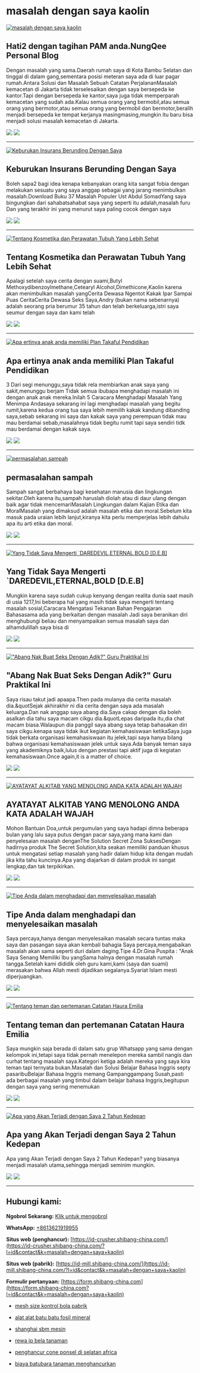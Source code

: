 # masalah dengan saya kaolin

<a href="https://swt.shibang-china.com/?l=id&img&k=masalah+dengan+saya+kaolin" target="_blank">![masalah dengan saya kaolin](http://static.shibang-china.com/all-800x300/561.jpg)</a>

## Hati2 dengan tagihan PAM anda.NungQee Personal Blog
Dengan masalah yang sama.Daerah rumah saya di Kota Bambu Selatan dan tinggal di dalam gang,sementara posisi meteran saya ada di luar pagar rumah.Antara Solusi dan Masalah Sebuah Catatan PerjalananMasalah kemacetan di Jakarta tidak terselesaikan dengan saya bersepeda ke kantor.Tapi dengan bersepeda ke kantor,saya juga tidak memperparah kemacetan yang sudah ada.Kalau semua orang yang bermobil,atau semua orang yang bermotor,atau semua orang yang bermobil dan bermotor,beralih menjadi bersepeda ke tempat kerjanya masingmasing,mungkin itu baru bisa menjadi solusi masalah kemacetan di Jakarta.


<a href="https://whatsapp.shibangsoft.com/WhatsApp.php" target="_blank" title="WhatsApp">![](http://static.shibang-china.com/icon/whatsapp.png)</a> <a href="https://swt.shibang-china.com/?l=id&icon&k=masalah+dengan+saya+kaolin" target="_blank">![](http://static.shibang-china.com/icon/chat-id.png)</a>

---

<a href="https://swt.shibang-china.com/?l=id&img&k=masalah+dengan+saya+kaolin" target="_blank">![Keburukan Insurans Berunding Dengan Saya](http://static.shibang-china.com/all-800x300/681.jpg)</a>

## Keburukan Insurans Berunding Dengan Saya
Boleh sapa2 bagi idea kenapa kebanyakan orang kita sangat fobia dengan melakukan sesuatu yang saya anggap sebagai yang jarang menimbulkan masalah.Download Buku 37 Masalah Populer Ust Abdul SomadYang saya bingungkan dari sahabatsahabat saya yang seperti itu adalah,masalah furu Dan yang terakhir ini yang menurut saya paling cocok dengan saya


<a href="https://whatsapp.shibangsoft.com/WhatsApp.php" target="_blank" title="WhatsApp">![](http://static.shibang-china.com/icon/whatsapp.png)</a> <a href="https://swt.shibang-china.com/?l=id&icon&k=masalah+dengan+saya+kaolin" target="_blank">![](http://static.shibang-china.com/icon/chat-id.png)</a>

---

<a href="https://swt.shibang-china.com/?l=id&img&k=masalah+dengan+saya+kaolin" target="_blank">![Tentang Kosmetika dan Perawatan Tubuh Yang Lebih Sehat](http://static.shibang-china.com/all-800x300/1184.jpg)</a>

## Tentang Kosmetika dan Perawatan Tubuh Yang Lebih Sehat
Apalagi setelah saya cerita dengan suami,Butyl Methoxydibenzoylmethane,Cetearyl Alcohol,Dimethicone,Kaolin karena akan menimbulkan masalah yangCerita Dewasa Ngentot Kakak Ipar Sampai Puas CeritaCerita Dewasa Seks Saya,Andry (bukan nama sebenarnya) adalah seorang pria berumur 35 tahun dan telah berkeluarga,istri saya seumur dengan saya dan kami telah


<a href="https://whatsapp.shibangsoft.com/WhatsApp.php" target="_blank" title="WhatsApp">![](http://static.shibang-china.com/icon/whatsapp.png)</a> <a href="https://swt.shibang-china.com/?l=id&icon&k=masalah+dengan+saya+kaolin" target="_blank">![](http://static.shibang-china.com/icon/chat-id.png)</a>

---

<a href="https://swt.shibang-china.com/?l=id&img&k=masalah+dengan+saya+kaolin" target="_blank">![Apa ertinya anak anda memiliki Plan Takaful Pendidikan](http://static.shibang-china.com/all-800x300/826.jpg)</a>

## Apa ertinya anak anda memiliki Plan Takaful Pendidikan
3 Dari segi menunggu,saya tidak rela membiarkan anak saya yang sakit,menunggu berjam Tidak semua ibubapa menghadapi masalah ini dengan anak anak mereka.Inilah 5 Caracara Menghadapi Masalah Yang Menimpa Andasaya sekarang ini lagi menghadapi masalah yang begitu rumit,karena kedua orang tua saya lebih memilih kakak kandung dibanding saya,sebab sekarang ini saya dan kakak saya yang perempuan tidak mau mau berdamai sebab,masalahnya tidak begitu rumit tapi saya sendiri tidk mau berdamai dengan kakak saya.


<a href="https://whatsapp.shibangsoft.com/WhatsApp.php" target="_blank" title="WhatsApp">![](http://static.shibang-china.com/icon/whatsapp.png)</a> <a href="https://swt.shibang-china.com/?l=id&icon&k=masalah+dengan+saya+kaolin" target="_blank">![](http://static.shibang-china.com/icon/chat-id.png)</a>

---

<a href="https://swt.shibang-china.com/?l=id&img&k=masalah+dengan+saya+kaolin" target="_blank">![permasalahan sampah](http://static.shibang-china.com/all-800x300/616.jpg)</a>

## permasalahan sampah
Sampah sangat berbahaya bagi kesehatan manusia dan lingkungan sekitar.Oleh karena itu,sampah haruslah diolah atau di daur ulang dengan baik agar tidak mencemariMasalah Lingkungan dalam Kajian Etika dan MoralMasalah yang dimaksud adalah masalah etika dan moral.Sebelum kita masuk pada uraian lebih lanjut,kiranya kita perlu memperjelas lebih dahulu apa itu arti etika dan moral.


<a href="https://whatsapp.shibangsoft.com/WhatsApp.php" target="_blank" title="WhatsApp">![](http://static.shibang-china.com/icon/whatsapp.png)</a> <a href="https://swt.shibang-china.com/?l=id&icon&k=masalah+dengan+saya+kaolin" target="_blank">![](http://static.shibang-china.com/icon/chat-id.png)</a>

---

<a href="https://swt.shibang-china.com/?l=id&img&k=masalah+dengan+saya+kaolin" target="_blank">![Yang Tidak Saya Mengerti `DAREDEVIL,ETERNAL,BOLD [D.E.B]](http://static.shibang-china.com/all-800x300/1338.jpg)</a>

## Yang Tidak Saya Mengerti `DAREDEVIL,ETERNAL,BOLD [D.E.B]
Mungkin karena saya sudah cukup kenyang dengan realita dunia saat masih di usia 1217,Ini beberapa hal yang masih tidak saya mengerti tentang masalah sosial,Caracara Mengatasi Tekanan Bahan Pengajaran Bahasasama ada yang berkaitan dengan masalah Jadi saya beranikan diri menghubungi beliau dan menyampaikan semua masalah saya dan alhamdulillah saya bisa di


<a href="https://whatsapp.shibangsoft.com/WhatsApp.php" target="_blank" title="WhatsApp">![](http://static.shibang-china.com/icon/whatsapp.png)</a> <a href="https://swt.shibang-china.com/?l=id&icon&k=masalah+dengan+saya+kaolin" target="_blank">![](http://static.shibang-china.com/icon/chat-id.png)</a>

---

<a href="https://swt.shibang-china.com/?l=id&img&k=masalah+dengan+saya+kaolin" target="_blank">!["Abang Nak Buat Seks Dengan Adik?" Guru Praktikal Ini](http://static.shibang-china.com/all-800x300/804.jpg)</a>

## "Abang Nak Buat Seks Dengan Adik?" Guru Praktikal Ini
Saya risau takut jadi apaapa.Then pada mulanya dia cerita masalah dia.&quotSejak akhirakhir ni dia cerita dengan saya ada masalah keluarga.Dan nak anggap saya abang dia.Saya cakap dengan dia boleh asalkan dia tahu saya macam cikgu dia.&quotLepas daripada itu,dia chat macam biasa.Walaupun dia panggil saya abang saya tetap bahasakan diri saya cikgu.kenapa saya tidak ikut kegiatan kemahasiswaan ketikaSaya juga tidak berkata organisasi kemahasiswaan itu jelek,tapi saya hanya bilang bahwa organisasi kemahasiswaan jelek untuk saya.Ada banyak teman saya yang akademiknya baik,lulus dengan prestasi tapi aktif juga di kegiatan kemahasiswaan.Once again,it is a matter of choice.


<a href="https://whatsapp.shibangsoft.com/WhatsApp.php" target="_blank" title="WhatsApp">![](http://static.shibang-china.com/icon/whatsapp.png)</a> <a href="https://swt.shibang-china.com/?l=id&icon&k=masalah+dengan+saya+kaolin" target="_blank">![](http://static.shibang-china.com/icon/chat-id.png)</a>

---

<a href="https://swt.shibang-china.com/?l=id&img&k=masalah+dengan+saya+kaolin" target="_blank">![AYATAYAT ALKITAB YANG MENOLONG ANDA KATA ADALAH WAJAH](http://static.shibang-china.com/all-800x300/1507.jpg)</a>

## AYATAYAT ALKITAB YANG MENOLONG ANDA KATA ADALAH WAJAH
Mohon Bantuan Doa,untuk pergumulan yang saya hadapi dimna beberapa bulan yang lalu saya putus dengan pacar saya,yang mana kami dan penyelesaian masalah denganThe Solution Secret Zona SuksesDengan hadirnya produk The Secret Solution,kita seakan memiliki panduan khusus untuk mengatasi setiap masalah yang hadir dalam hidup kita dengan mudah jika kita tahu kuncinya.Apa yang diajarkan di dalam produk ini sangat lengkap,dan tak terpikirkan.


<a href="https://whatsapp.shibangsoft.com/WhatsApp.php" target="_blank" title="WhatsApp">![](http://static.shibang-china.com/icon/whatsapp.png)</a> <a href="https://swt.shibang-china.com/?l=id&icon&k=masalah+dengan+saya+kaolin" target="_blank">![](http://static.shibang-china.com/icon/chat-id.png)</a>

---

<a href="https://swt.shibang-china.com/?l=id&img&k=masalah+dengan+saya+kaolin" target="_blank">![Tipe Anda dalam menghadapi dan menyelesaikan masalah](http://static.shibang-china.com/all-800x300/1016.jpg)</a>

## Tipe Anda dalam menghadapi dan menyelesaikan masalah
Saya percaya,hanya dengan menyelesaikan masalah secara tuntas maka saya dan pasangan saya akan kembali bahagia Saya percaya,mengabaikan masalah akan sama seperti duri dalam daging.Tipe 4.Dr.Gina Puspita : "Anak Saya Senang Memiliki Ibu yangSama halnya dengan masalah rumah tangga.Setelah kami dididik oleh guru kami,kami (saya dan suami) merasakan bahwa Allah mesti dijadikan segalanya.Syariat Islam mesti diperjuangkan.


<a href="https://whatsapp.shibangsoft.com/WhatsApp.php" target="_blank" title="WhatsApp">![](http://static.shibang-china.com/icon/whatsapp.png)</a> <a href="https://swt.shibang-china.com/?l=id&icon&k=masalah+dengan+saya+kaolin" target="_blank">![](http://static.shibang-china.com/icon/chat-id.png)</a>

---

<a href="https://swt.shibang-china.com/?l=id&img&k=masalah+dengan+saya+kaolin" target="_blank">![Tentang teman dan pertemanan Catatan Haura Emilia](http://static.shibang-china.com/all-800x300/1522.jpg)</a>

## Tentang teman dan pertemanan Catatan Haura Emilia
Saya mungkin saja berada di dalam satu grup Whatsapp yang sama dengan kelompok ini,tetapi saya tidak pernah menelepon mereka sambil nangis dan curhat tentang masalah saya.Kategori ketiga adalah mereka yang saya kira teman tapi ternyata bukan.Masalah dan Solusi Belajar Bahasa Inggris septy pasaribuBelajar Bahasa Inggris memang Gampanggampang Susah,pasti ada berbagai masalah yang timbul dalam belajar bahasa Inggris,begitupun dengan saya yang sering menemukan


<a href="https://whatsapp.shibangsoft.com/WhatsApp.php" target="_blank" title="WhatsApp">![](http://static.shibang-china.com/icon/whatsapp.png)</a> <a href="https://swt.shibang-china.com/?l=id&icon&k=masalah+dengan+saya+kaolin" target="_blank">![](http://static.shibang-china.com/icon/chat-id.png)</a>

---

<a href="https://swt.shibang-china.com/?l=id&img&k=masalah+dengan+saya+kaolin" target="_blank">![Apa yang Akan Terjadi dengan Saya 2 Tahun Kedepan](http://static.shibang-china.com/all-800x300/229.jpg)</a>

## Apa yang Akan Terjadi dengan Saya 2 Tahun Kedepan
Apa yang Akan Terjadi dengan Saya 2 Tahun Kedepan? yang biasanya menjadi masalah utama,sehingga menjadi seminim mungkin.

<a href="https://whatsapp.shibangsoft.com/WhatsApp.php" target="_blank" title="WhatsApp">![](http://static.shibang-china.com/icon/whatsapp.png)</a> <a href="https://swt.shibang-china.com/?l=id&icon&k=masalah+dengan+saya+kaolin" target="_blank">![](http://static.shibang-china.com/icon/chat-id.png)</a>

---
## Hubungi kami:

**Ngobrol Sekarang:** [Klik untuk mengobrol](https://swt.shibang-china.com?l=id&contact&k=masalah+dengan+saya+kaolin)

**WhatsApp:**  [+8613621919955](https://whatsapp.shibangsoft.com/WhatsApp.php)

**Situs web (penghancur):** [https://id-crusher.shibang-china.com/](https://id-crusher.shibang-china.com/?l=id&contact&k=masalah+dengan+saya+kaolin)

**Situs web (pabrik):** [https://id-mill.shibang-china.com/](https://id-mill.shibang-china.com/?l=id&contact&k=masalah+dengan+saya+kaolin)

**Formulir pertanyaan:** [https://form.shibang-china.com](https://form.shibang-china.com?l=id&contact&k=masalah+dengan+saya+kaolin)

* [mesh size kontrol bola pabrik](../32/mesh%20size%20kontrol%20bola%20pabrik.md)

* [alat alat batu batu fosil mineral](../34/alat%20alat%20batu%20batu%20fosil%20mineral.md)

* [shanghai sbm mesin](../32/shanghai%20sbm%20mesin.md)

* [rewa jp bela tanaman](../31/rewa%20jp%20bela%20tanaman.md)

* [penghancur cone ponsel di selatan africa](../32/penghancur%20cone%20ponsel%20di%20selatan%20africa.md)

* [biaya batubara tanaman menghancurkan](../39/biaya%20batubara%20tanaman%20menghancurkan.md)